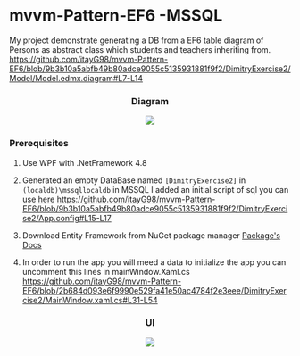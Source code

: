 # mvvm-Pattern-EF6 -MSSQL

My project demonstrate generating a DB from a EF6 table diagram of Persons as abstract class which students and teachers inheriting from.
https://github.com/itayG98/mvvm-Pattern-EF6/blob/9b3b10a5abfb49b80adce9055c5135931881f9f2/DimitryExercise2/Model/Model.edmx.diagram#L7-L14
<div align="center">
  
<h3>Diagram</h3>
<img src="https://user-images.githubusercontent.com/91791115/193006315-526ec33b-8384-4313-b8e8-a3b6704caa21.jpg"/>
</div>

### Prerequisites

 1. Use WPF with .NetFramework 4.8
 2. Generated an empty DataBase named `[DimitryExercise2]` in  `(localdb)\mssqllocaldb` in MSSQL
 I added an initial script of sql you can use <a target=_blank href=https://github.com/itayG98/mvvm-Pattern-EF6/blob/master/DB_script/Init_sql_script>here</a>
 https://github.com/itayG98/mvvm-Pattern-EF6/blob/9b3b10a5abfb49b80adce9055c5135931881f9f2/DimitryExercise2/App.config#L15-L17

 4. Download Entity Framework from NuGet package manager <a target="_blank" href="https://github.com/dotnet/ef6">Package's Docs</a>
 
 5. In order to run the app you will meed a data to initialize the app you can uncomment this lines in mainWindow.Xaml.cs
 https://github.com/itayG98/mvvm-Pattern-EF6/blob/2b684d093e6f9990e529fa41e50ac4784f2e3eee/DimitryExercise2/MainWindow.xaml.cs#L31-L54
 


<div align="center">
<h3>UI</h3>
<img src="https://user-images.githubusercontent.com/91791115/192984837-15da2c37-ceb8-4fe1-bd69-fcc8494aad29.jpg"/>
</div>
